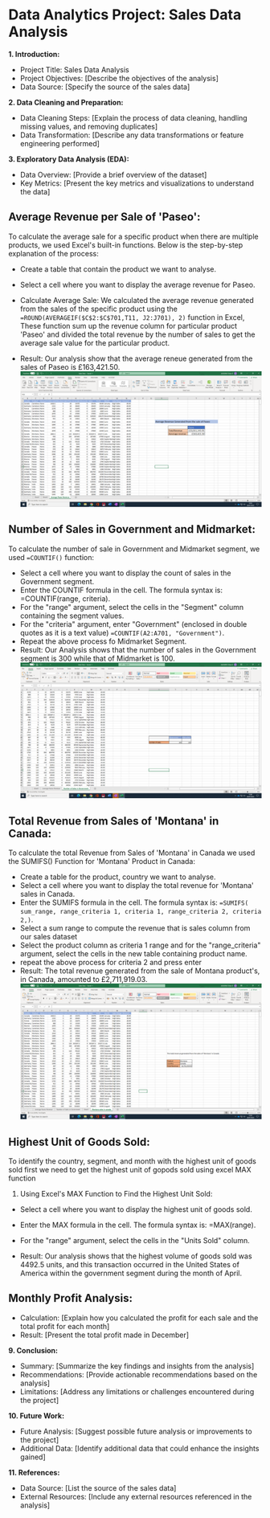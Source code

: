 # **Data Analytics Project: Sales Data Analysis**

**1. Introduction:**
- Project Title: Sales Data Analysis
- Project Objectives: [Describe the objectives of the analysis]
- Data Source: [Specify the source of the sales data]

**2. Data Cleaning and Preparation:**
- Data Cleaning Steps: [Explain the process of data cleaning, handling missing values, and removing duplicates]
- Data Transformation: [Describe any data transformations or feature engineering performed]

**3. Exploratory Data Analysis (EDA):**
- Data Overview: [Provide a brief overview of the dataset]
- Key Metrics: [Present the key metrics and visualizations to understand the data]

## **Average Revenue per Sale of 'Paseo':**
To calculate the average sale for a specific product when there are multiple products, we used Excel's built-in functions. Below is the step-by-step explanation of the process:

- Create a table that contain the product we want to analyse.
- Select a cell where you want to display the average revenue for Paseo.
- Calculate Average Sale: We calculated the average revenue generated from the sales of the specific product using the ```=ROUND(AVERAGEIF($C$2:$C$701,T11, J2:J701), 2)``` function in Excel, These function sum up the revenue column for particular product 'Paseo' and divided the total revenue by the number of sales to get the average sale value for the particular product.

- Result: Our analysis show that the average reneue generated from the sales of Paseo is £163,421.50.
  ![](paseo.PNG)

## **Number of Sales in Government and Midmarket:**
To calculate the number of sale in Government and Midmarket segment, we used ```=COUNTIF()``` function:

- Select a cell where you want to display the count of sales in the Government segment.
- Enter the COUNTIF formula in the cell. The formula syntax is: =COUNTIF(range, criteria).
- For the "range" argument, select the cells in the "Segment" column containing the segment values.
- For the "criteria" argument, enter "Government" (enclosed in double quotes as it is a text value) ```=COUNTIF(A2:A701, "Government")```.
- Repeat the above process fo Midmarket Segment.
- Result: Our Analysis shows that the number of sales in the Government segment is 300 while that of Midmarket is 100.
 ![](gov.PNG)

## **Total Revenue from Sales of 'Montana' in Canada:**
To calculate the total Revenue from Sales of 'Montana' in Canada we used the SUMIFS() Function for 'Montana' Product in Canada:

- Create a table for the product, country we want to analyse.
- Select a cell where you want to display the total revenue for 'Montana' sales in Canada.
- Enter the SUMIFS formula in the cell. The formula syntax is: ```=SUMIFS( sum_range, range_criteria 1, criteria 1, range_criteria 2, criteria 2,)```.
- Select a sum range to compute the revenue that is sales column from our sales dataset
- Select the product column as criteria 1 range and for the "range_criteria" argument, select the cells in the new table containing product name.
- repeat the above process for criteria 2 and press enter
- Result: The total revenue generated from the sale of Montana product's, in Canada, amounted to £2,711,919.03.
  ![](canada.PNG)

## **Highest Unit of Goods Sold:**
To identify the country, segment, and month with the highest unit of goods sold first we need to get the highest unit of gopods sold using excel MAX function 
1. Using Excel's MAX Function to Find the Highest Unit Sold:
- Select a cell where you want to display the highest unit of goods sold.
- Enter the MAX formula in the cell. The formula syntax is: =MAX(range).
- For the "range" argument, select the cells in the "Units Sold" column.

- Result: Our analysis shows that the highest volume of goods sold was 4492.5 units, and this transaction occurred in the United States of America within the government segment during the month of April.
  
## **Monthly Profit Analysis:**
- Calculation: [Explain how you calculated the profit for each sale and the total profit for each month]
- Result: [Present the total profit made in December]

**9. Conclusion:**
- Summary: [Summarize the key findings and insights from the analysis]
- Recommendations: [Provide actionable recommendations based on the analysis]
- Limitations: [Address any limitations or challenges encountered during the project]

**10. Future Work:**
- Future Analysis: [Suggest possible future analysis or improvements to the project]
- Additional Data: [Identify additional data that could enhance the insights gained]

**11. References:**
- Data Source: [List the source of the sales data]
- External Resources: [Include any external resources referenced in the analysis]

